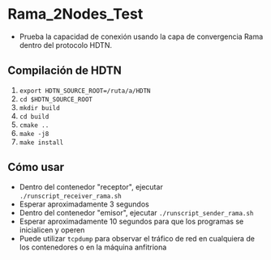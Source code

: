 # Rama_2Nodes_Test
* Prueba la capacidad de conexión usando la capa de convergencia Rama dentro del protocolo HDTN.

## Compilación de HDTN
1. `export HDTN_SOURCE_ROOT=/ruta/a/HDTN`
2. `cd $HDTN_SOURCE_ROOT`
3. `mkdir build`
4. `cd build`
5. `cmake ..`
6. `make -j8`
7. `make install`

## Cómo usar
* Dentro del contenedor "receptor", ejecutar `./runscript_receiver_rama.sh`
* Esperar aproximadamente 3 segundos
* Dentro del contenedor "emisor", ejecutar `./runscript_sender_rama.sh`
* Esperar aproximadamente 10 segundos para que los programas se inicialicen y operen
* Puede utilizar `tcpdump` para observar el tráfico de red en cualquiera de los contenedores o en la máquina anfitriona

